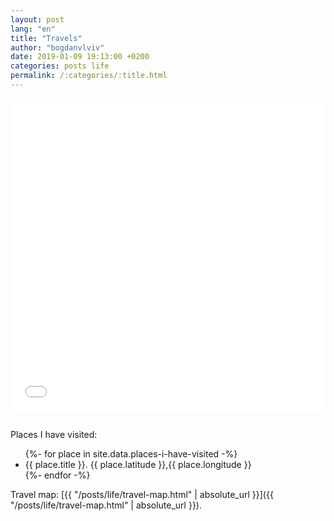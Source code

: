 ```yaml
---
layout: post
lang: "en"
title: "Travels"
author: "bogdanvlviv"
date: 2019-01-09 19:13:00 +0200
categories: posts life
permalink: /:categories/:title.html
---
```


<iframe id="travel-map" src="{{ "/posts/life/travel-map.html" | absolute_url }}">
</iframe>

<style>
  #travel-map {
    min-height: 500px;
    width: 100%;
    border: 0;
    margin-bottom: 15px;
  }
</style>

Places I have visited:
<ul>
  {%- for place in site.data.places-i-have-visited -%}
  <li>
    {{ place.title }}. {{ place.latitude }},{{ place.longitude }}
  </li>
  {%- endfor -%}
</ul>

Travel map: [{{ "/posts/life/travel-map.html" | absolute_url }}]({{ "/posts/life/travel-map.html" | absolute_url }}).
